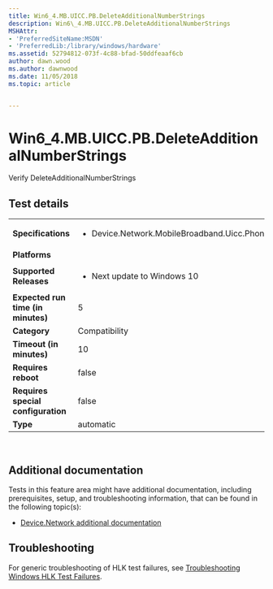 ```yaml
---
title: Win6_4.MB.UICC.PB.DeleteAdditionalNumberStrings
description: Win6\_4.MB.UICC.PB.DeleteAdditionalNumberStrings
MSHAttr:
- 'PreferredSiteName:MSDN'
- 'PreferredLib:/library/windows/hardware'
ms.assetid: 52794812-073f-4c88-bfad-50ddfeaaf6cb
author: dawn.wood
ms.author: dawnwood
ms.date: 11/05/2018
ms.topic: article


---
```


# Win6_4.MB.UICC.PB.DeleteAdditionalNumberStrings


Verify DeleteAdditionalNumberStrings

## Test details
|||
|---|---|
| **Specifications**  | <ul><li>Device.Network.MobileBroadband.Uicc.PhoneBook.Discretional</li></ul> |  
| **Platforms**   | <ul></ul> |
| **Supported Releases** | <ul><li>Next update to Windows 10</li></ul> |
|**Expected run time (in minutes)**| 5 |
|**Category**| Compatibility |
|**Timeout (in minutes)**| 10 |
|**Requires reboot**| false |
|**Requires special configuration**| false |
|**Type**| automatic |

 

## <span id="Additional_documentation"></span><span id="additional_documentation"></span><span id="ADDITIONAL_DOCUMENTATION"></span>Additional documentation


Tests in this feature area might have additional documentation, including prerequisites, setup, and troubleshooting information, that can be found in the following topic(s):

-   [Device.Network additional documentation](device-network-additional-documentation.md)

## <span id="Troubleshooting"></span><span id="troubleshooting"></span><span id="TROUBLESHOOTING"></span>Troubleshooting


For generic troubleshooting of HLK test failures, see [Troubleshooting Windows HLK Test Failures](..\user\troubleshooting-windows-hlk-test-failures.md).

 

 






